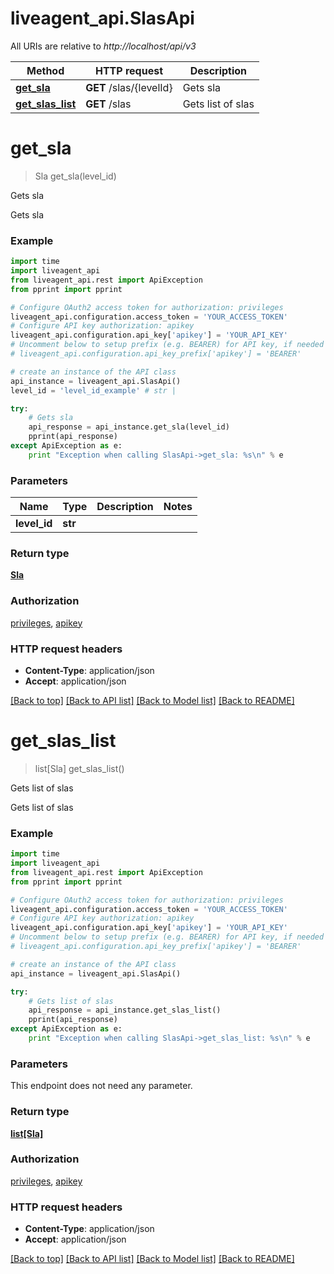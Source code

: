 # liveagent_api.SlasApi

All URIs are relative to *http://localhost/api/v3*

Method | HTTP request | Description
------------- | ------------- | -------------
[**get_sla**](SlasApi.md#get_sla) | **GET** /slas/{levelId} | Gets sla
[**get_slas_list**](SlasApi.md#get_slas_list) | **GET** /slas | Gets list of slas


# **get_sla**
> Sla get_sla(level_id)

Gets sla

Gets sla

### Example 
```python
import time
import liveagent_api
from liveagent_api.rest import ApiException
from pprint import pprint

# Configure OAuth2 access token for authorization: privileges
liveagent_api.configuration.access_token = 'YOUR_ACCESS_TOKEN'
# Configure API key authorization: apikey
liveagent_api.configuration.api_key['apikey'] = 'YOUR_API_KEY'
# Uncomment below to setup prefix (e.g. BEARER) for API key, if needed
# liveagent_api.configuration.api_key_prefix['apikey'] = 'BEARER'

# create an instance of the API class
api_instance = liveagent_api.SlasApi()
level_id = 'level_id_example' # str | 

try: 
    # Gets sla
    api_response = api_instance.get_sla(level_id)
    pprint(api_response)
except ApiException as e:
    print "Exception when calling SlasApi->get_sla: %s\n" % e
```

### Parameters

Name | Type | Description  | Notes
------------- | ------------- | ------------- | -------------
 **level_id** | **str**|  | 

### Return type

[**Sla**](Sla.md)

### Authorization

[privileges](../README.md#privileges), [apikey](../README.md#apikey)

### HTTP request headers

 - **Content-Type**: application/json
 - **Accept**: application/json

[[Back to top]](#) [[Back to API list]](../README.md#documentation-for-api-endpoints) [[Back to Model list]](../README.md#documentation-for-models) [[Back to README]](../README.md)

# **get_slas_list**
> list[Sla] get_slas_list()

Gets list of slas

Gets list of slas

### Example 
```python
import time
import liveagent_api
from liveagent_api.rest import ApiException
from pprint import pprint

# Configure OAuth2 access token for authorization: privileges
liveagent_api.configuration.access_token = 'YOUR_ACCESS_TOKEN'
# Configure API key authorization: apikey
liveagent_api.configuration.api_key['apikey'] = 'YOUR_API_KEY'
# Uncomment below to setup prefix (e.g. BEARER) for API key, if needed
# liveagent_api.configuration.api_key_prefix['apikey'] = 'BEARER'

# create an instance of the API class
api_instance = liveagent_api.SlasApi()

try: 
    # Gets list of slas
    api_response = api_instance.get_slas_list()
    pprint(api_response)
except ApiException as e:
    print "Exception when calling SlasApi->get_slas_list: %s\n" % e
```

### Parameters
This endpoint does not need any parameter.

### Return type

[**list[Sla]**](Sla.md)

### Authorization

[privileges](../README.md#privileges), [apikey](../README.md#apikey)

### HTTP request headers

 - **Content-Type**: application/json
 - **Accept**: application/json

[[Back to top]](#) [[Back to API list]](../README.md#documentation-for-api-endpoints) [[Back to Model list]](../README.md#documentation-for-models) [[Back to README]](../README.md)

